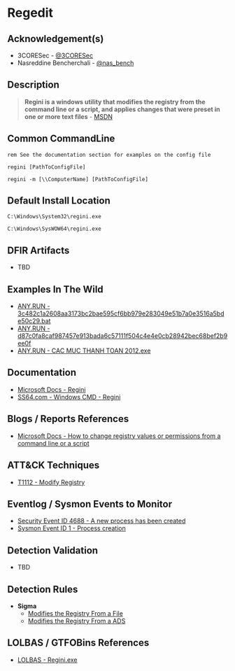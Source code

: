 # Regedit

## Acknowledgement(s)

- 3CORESec - [@3CORESec](https://twitter.com/3CORESec)
- Nasreddine Bencherchali - [@nas_bench](https://twitter.com/nas_bench)

## Description

> **Regini is a windows utility that modifies the registry from the command line or a script, and applies changes that were preset in one or more text files** - [MSDN](https://docs.microsoft.com/en-us/windows-server/administration/windows-commands/regini)

## Common CommandLine

```batch
rem See the documentation section for examples on the config file

regini [PathToConfigFile]

regini -m [\\ComputerName] [PathToConfigFile]
```

## Default Install Location

```batch
C:\Windows\System32\regini.exe

C:\Windows\SysWOW64\regini.exe
```

## DFIR Artifacts

- TBD

## Examples In The Wild

- [ANY.RUN - 3c482c1a2608aa3173bc2bae595cf6bb979e283049e51b7a0e3516a5bde50c29.bat](https://app.any.run/tasks/d0ad644c-4213-4c71-87a5-3017d5a04e08/)
- [ANY.RUN - d87c0fa8caf987457e913bada6c57111f504c4e4e0cb28942bec68bef2b9ee0f](https://app.any.run/tasks/77893f87-8ed9-47b0-a46a-d38929387d78/)
- [ANY.RUN - CAC MUC THANH TOAN 2012.exe](https://app.any.run/tasks/160b5e36-a9ff-4b38-80f7-2a14b7110e59/)

## Documentation

- [Microsoft Docs - Regini](https://docs.microsoft.com/en-us/windows-server/administration/windows-commands/regini)
- [SS64.com - Windows CMD - Regini](https://ss64.com/nt/regini.html)

## Blogs / Reports References

- [Microsoft Docs - How to change registry values or permissions from a command line or a script](https://docs.microsoft.com/en-US/troubleshoot/windows-client/application-management/change-registry-values-permissions)

## ATT&CK Techniques

- [T1112 - Modify Registry](https://attack.mitre.org/techniques/T1112)

## Eventlog / Sysmon Events to Monitor

- [Security Event ID 4688 - A new process has been created](https://www.ultimatewindowssecurity.com/securitylog/encyclopedia/event.aspx?eventID=4688)
- [Sysmon Event ID 1 - Process creation](https://www.ultimatewindowssecurity.com/securitylog/encyclopedia/event.aspx?eventid=90001)

## Detection Validation

- TBD

## Detection Rules

- **Sigma**
  - [Modifies the Registry From a File](https://github.com/SigmaHQ/sigma/blob/master/rules/windows/process_creation/win_regini.yml)
  - [Modifies the Registry From a ADS](https://github.com/SigmaHQ/sigma/blob/master/rules/windows/process_creation/win_regini_ads.yml)

## LOLBAS / GTFOBins References

- [LOLBAS - Regini.exe](https://lolbas-project.github.io/lolbas/Binaries/Regini/)

